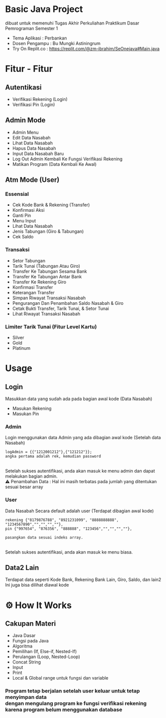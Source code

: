 # Basic Java Project
 dibuat untuk memenuhi Tugas Akhir Perkuliahan Praktikum Dasar Pemrograman Semester 1
- Tema Aplikasi     : Perbankan
- Dosen Pengampu    : Bu Mungki Astiningrum
- Try On Replit.co  : https://replit.com/@zm-ibrahim/SeOnejava#Main.java

# Fitur - Fitur
## Autentikasi 
  - Verifikasi Rekening (Login)
  - Verifikasi Pin (Login)
 ## Admin Mode
  - Admin Menu
  - Edit Data Nasabah 
  - Lihat Data Nasabah 
  - Hapus Data Nasabah  
  - Input Data Nasabah Baru 
  - Log Out Admin Kembali Ke Fungsi Verifikasi Rekening
  - Matikan Program (Data Kembali Ke Awal)
 ## Atm Mode (User)
### Essensial
  - Cek Kode Bank & Rekening (Transfer)
  - Konfirmasi Aksi 
  - Ganti Pin 
  - Menu Input
  - Lihat Data Nasabah
  - Jenis Tabungan (Giro & Tabungan)
  - Cek Saldo 
### Transaksi
  - Setor Tabungan
  - Tarik Tunai (Tabungan Atau Giro)
  - Transfer Ke Tabungan Sesama Bank
  - Transfer Ke Tabungan Antar Bank
  - Transfer Ke Rekening Giro
  - Konfirmasi Transfer
  - Keterangan Transfer
  - Simpan Riwayat Transaksi Nasabah
  - Pengurangan Dan Penambahan Saldo Nasabah & Giro
  - Cetak Bukti Transfer, Tarik Tunai, & Setor Tunai
  - Lihat Riwayat Transaksi Nasabah
### Limiter Tarik Tunai (Fitur Level Kartu)
  - Silver
  - Gold
  - Platinum

  
# Usage
## Login
  Masukkan data yang sudah ada pada bagian awal kode (Data Nasabah)
  - Masukan Rekening
  - Masukan Pin
### Admin
  Login menggunakan data Admin yang ada dibagian awal kode (Setelah data Nasabah)<br>
  ```
  logAdmin = {{"1212001212"},{"121212"}};
  angka pertama adalah rek, kemudian password
  ```
  
  <br>Setelah sukses autentifikasi, anda akan masuk ke menu admin dan dapat melakukan bagian admin.<br/>
  :warning: Penambahan Data : Hal ini masih terbatas pada jumlah yang ditentukan sesuai besar array 
### User
  Data Nasabah Secara default adalah user (Terdapat dibagian awal kode)<br>
  
  ```
  rekening {"8179876788", "8921231099", "8888888888", "1234567890","","","",""},
pin {"997654", "876356", "888888", "123456","","","",""},
  
  pasangkan data sesuai indeks array.
  ```
  <br>Setelah sukses autentifikasi, anda akan masuk ke menu biasa.

## Data2 Lain
  Terdapat data seperti Kode Bank, Rekening Bank Lain, Giro, Saldo, dan lain2 Ini juga bisa dilihat diawal kode

# :gear: How It Works
## Cakupan Materi
  - Java Dasar
  - Fungsi pada Java
  - Algoritma
  - Pemilihan (If, Else-if, Nested-If)
  - Perulangan (Loop, Nested-Loop)
  - Concat String
  - Input
  - Print
  - Local & Global range untuk fungsi dan variable

### Program tetap berjalan setelah user keluar untuk tetap menyimpan data <br>dengan mengulang program ke fungsi verifikasi rekening karena program belum menggunakan database
    
   
 
